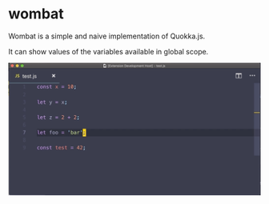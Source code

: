 # wombat 

Wombat is a simple and naive implementation of Quokka.js.

It can show values of the variables available in global scope.

![example](./wombat.gif)